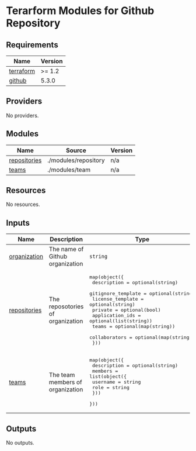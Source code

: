 # Terarform Modules for Github Repository

<!-- BEGIN_TF_DOCS -->
## Requirements

| Name                                                                      | Version |
|---------------------------------------------------------------------------|---------|
| <a name="requirement_terraform"></a> [terraform](#requirement\_terraform) | >= 1.2  |
| <a name="requirement_github"></a> [github](#requirement\_github)          | 5.3.0   |

## Providers

No providers.

## Modules

| Name                                                                     | Source               | Version |
|--------------------------------------------------------------------------|----------------------|---------|
| <a name="module_repositories"></a> [repositories](#module\_repositories) | ./modules/repository | n/a     |
| <a name="module_teams"></a> [teams](#module\_teams)                      | ./modules/team       | n/a     |

## Resources

No resources.

## Inputs

| Name                                                                   | Description                      | Type                                                                                                                                                                                                                                                                                                                                                                      | Default | Required |
|------------------------------------------------------------------------|----------------------------------|---------------------------------------------------------------------------------------------------------------------------------------------------------------------------------------------------------------------------------------------------------------------------------------------------------------------------------------------------------------------------|---------|:--------:|
| <a name="input_organization"></a> [organization](#input\_organization) | The name of Github organization  | `string`                                                                                                                                                                                                                                                                                                                                                                  | n/a     |   yes    |
| <a name="input_repositories"></a> [repositories](#input\_repositories) | The reposotories of organization | <pre>map(object({<br>    description        = optional(string)<br>    gitignore_template = optional(string)<br>    license_template   = optional(string)<br>    private            = optional(bool)<br>    application_ids    = optional(list(string))<br>    teams              = optional(map(string))<br>    collaborators      = optional(map(string))<br>  }))</pre> | `{}`    |    no    |
| <a name="input_teams"></a> [teams](#input\_teams)                      | The team members of organization | <pre>map(object({<br>    description = optional(string)<br>    members = list(object({<br>      username = string<br>      role     = string<br>    }))<br>  }))</pre>                                                                                                                                                                                                    | `{}`    |    no    |

## Outputs

No outputs.
<!-- END_TF_DOCS -->
